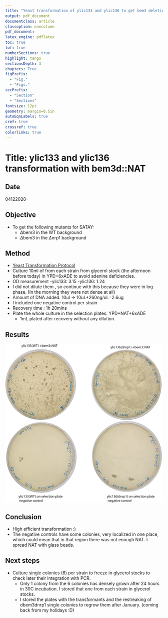 ```yaml
---
title: "Yeast transformation of ylic133 and ylic136 to get bem3 deletion on them"
output: pdf_document
documentclass: article
classoption: onecolumn
pdf_document:
latex_engine: pdflatex
toc: true
lof: true
numberSections: true
highlight: tango
sectionsDepth: 3
chapters: True
figPrefix:
  - "Fig."
  - "Figs."
secPrefix:
  - "Section"
  - "Sections"
fontsize: 12pt
geometry: margin=0.5in
autoEqnLabels: true
cref: true
crossref: true
colorlinks: true
---
```


# Title: ylic133 and ylic136 transformation with bem3d::NAT

## Date
04122020-

## Objective
- To get the following mutants for SATAY:
    - $\Delta$bem3 in the WT background
    - $\Delta$bem3 in the $\Delta$nrp1 background 

## Method

- [Yeast Transformation Protocol](../Protocols/Yeast-transformation.md)
- Culture 10ml of from each strain from glycerol stock (the afternoon before today) in YPD+6xADE to avoid adenine deficiencies. 
- OD measurement 
  -ylic133: 3.15
  -ylic136: 1.24
- I did not dilute them , so continue with this because they were in log phase. (In the morning they were not dense at all)
- Amount of DNA added: 10ul -> 10uL*260ng/uL=2.6ug 
- I included one negative control per strain
- Recovery time : 1h 20mins
- Plate the whole culture in the selection plates: YPD+NAT+6xADE
  - 1mL plated after recovery without any dilution. 

## Results

![](../images/08122020-transformants-dbem3-and-negative-control.png)

## Conclusion

- High efficient transformation :)
- The negative controls have some colonies, very localized in one place, which could mean that in that region there was not enough NAT. I spread NAT with glass beads. 

## Next steps

- Culture single colonies (6) per strain to freeze in glycerol stocks to check  later their integration with PCR.
  - Only 1 colony from the 6 colonies has densely grown after 24 hours in 30C incubation. I stored that one from each strain in glycerol stocks. 
  - I stored the plates with the transformants and the restreaking of dbem3dnrp1 single colonies to regrow them after January. (coming back from my holidays :D)